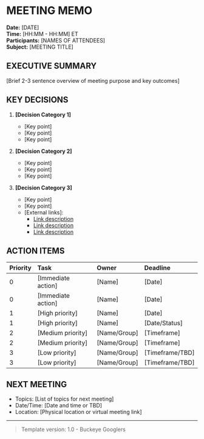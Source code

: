 # MEETING MEMO

**Date:** [DATE]  
**Time:** [HH:MM - HH:MM] ET  
**Participants:** [NAMES OF ATTENDEES]  
**Subject:** [MEETING TITLE]  

## EXECUTIVE SUMMARY

[Brief 2-3 sentence overview of meeting purpose and key outcomes]

## KEY DECISIONS

1. **[Decision Category 1]**
   - [Key point]
   - [Key point]
   - [Key point]

2. **[Decision Category 2]**
   - [Key point]
   - [Key point]
   - [Key point]

3. **[Decision Category 3]**
   - [Key point]
   - [Key point]
   - [External links]:
     - [Link description](URL)
     - [Link description](URL)
     - [Link description](URL)

## ACTION ITEMS

| Priority | Task | Owner | Deadline |
| :--- | :--- | :--- | :--- |
| 0 | [Immediate action] | [Name] | [Date] |
| 0 | [Immediate action] | [Name] | [Date] |
| 1 | [High priority] | [Name] | [Date] |
| 1 | [High priority] | [Name] | [Date/Status] |
| 2 | [Medium priority] | [Name/Group] | [Timeframe] |
| 2 | [Medium priority] | [Name/Group] | [Timeframe] |
| 3 | [Low priority] | [Name/Group] | [Timeframe/TBD] |
| 3 | [Low priority] | [Name/Group] | [Timeframe/TBD] |

## NEXT MEETING

- Topics: [List of topics for next meeting]
- Date/Time: [Date and time or TBD]
- Location: [Physical location or virtual meeting link]

---

> Template version: 1.0 - Buckeye Googlers
